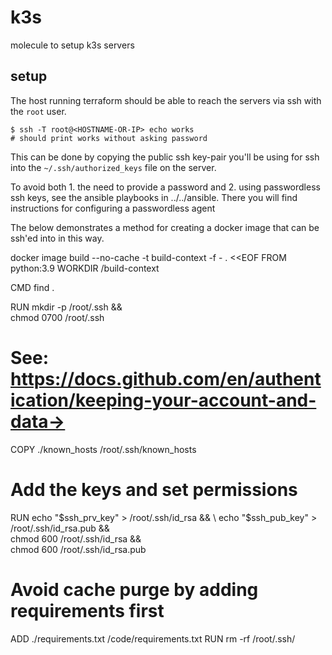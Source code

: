# k3s

molecule to setup k3s servers

## setup

The host running terraform should be able to reach the servers via ssh with the `root` user.

```
$ ssh -T root@<HOSTNAME-OR-IP> echo works
# should print works without asking password
```

This can be done by copying the public ssh key-pair you'll be using for ssh into the `~/.ssh/authorized_keys` file on the server.

To avoid both 1. the need to provide a password and 2. using passwordless ssh keys, see the ansible playbooks in ../../ansible. There you will find instructions for configuring a passwordless agent

The below demonstrates a method for creating a docker image that can be ssh'ed into in this way.

docker image build --no-cache -t build-context -f - . <<EOF
FROM python:3.9
WORKDIR /build-context

CMD find .

RUN mkdir -p /root/.ssh && \
    chmod 0700 /root/.ssh

# See: https://docs.github.com/en/authentication/keeping-your-account-and-data->
COPY ./known_hosts  /root/.ssh/known_hosts

# Add the keys and set permissions
RUN echo "$ssh_prv_key" > /root/.ssh/id_rsa && \
    echo "$ssh_pub_key" > /root/.ssh/id_rsa.pub && \
    chmod 600 /root/.ssh/id_rsa && \
    chmod 600 /root/.ssh/id_rsa.pub

# Avoid cache purge by adding requirements first
ADD ./requirements.txt /code/requirements.txt
RUN rm -rf /root/.ssh/
